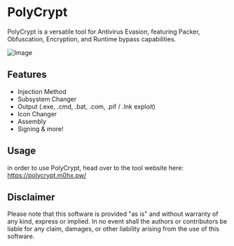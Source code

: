# PolyCrypt
PolyCrypt is a versatile tool for Antivirus Evasion, featuring Packer, Obfuscation, Encryption, and Runtime bypass capabilities.

![Image](https://b.l3n.co/i/Vxc8hK.png)


## Features
- Injection Method
- Subsystem Changer
- Output (.exe, .cmd, .bat, .com, .pif / .lnk exploit)
- Icon Changer
- Assembly
- Signing & more!

## Usage
in order to use PolyCrypt, head over to the tool website here: https://polycrypt.m0hx.pw/

## Disclaimer
Please note that this software is provided "as is" and without warranty of any kind, express or implied. In no event shall the authors or contributors be liable for any claim, damages, or other liability arising from the use of this software.

